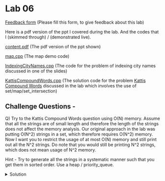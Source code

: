 # Lab 06

  [Feedback form](https://docs.google.com/forms/d/e/1FAIpQLScLeIezAu3Bueokx98FzaNraoK_90lxMd6trBRnnNLXKQjojg/viewform?usp=sf_link) (Please fill this form, to give feedback about this lab)

Here is a pdf version of the ppt I covered during the lab. And the codes that I (skimmed through) / (demonstrated live).

  [content.pdf](content.pdf) (The pdf version of the ppt shown)

  [map.cpp](map.cpp) (The map demo code)

  [IndexingCityNames.cpp](IndexingCityNames.cpp) (The code for the problem of indexing city names discussed in one of the slides)

  [KattisCompoundWords.cpp](KattisCompoundWords.cpp) (The solution code for the problem <a href = "https://open.kattis.com/problems/compoundwords">Kattis Compound Words</a> discussed in the lab which involves the use of set/map/set_intersection)

## Challenge Questions -

Q) Try to the Kattis Compound Words question using O(N) memory. Assume that all the strings are of small length and therefore the length of the strings does not affect the memory analysis. Our original approach in the lab was putting O(N^2) strings in a set, which therefore requires O(N^2) memory. Now I want you to restrict the usage of at most O(N) memory and still print out all the N^2 strings. Do note that you would still be printing N^2 strings, which does not mean usage of N^2 memory.

Hint - Try to generate all the strings in a systematic manner such that you get them in sorted order. Use a heap / priority_queue.

<details>
  <summary>Solution</summary>
  The solution idea is this -
  <br>
  Sort the strings in ascending order and label them s1 &lt; s2 &lt; ... &lt; sn.
  <br>
  Observe that s1 + s2 &lt; s1 + s3 &lt; s1 + s4 &lt; ... &lt; s1 + sn. Let this be equation 1.
  <br>
  Similarly, s2 + s1 &lt; s2 + s3 &lt; s2 + s4 &lt; ... &lt; s2 + sn. Let this be equation 2.
  <br>
  And so on till - sn + s1 &lt; sn + s2 &lt; sn + s3 &lt; ... &lt; sn + s(n - 1). Let this be equation n.
  <br>
  Create a priority queue of strings which sorts them in ascending order, so techincally a min heap. Label it pq.
  <br>
  Push in {s1 + s2, s2 + s1, s3 + s1, s4 + s1, ..., sn + s1} inside the PQ, i.e all the first terms in equation 1, equation 2, equation 3, ... equation n.
  <br>
  Now pick the top element of pq, print it. Pop it. Then let us say this element which has printed just now is s(x) + s(y), then because you popped s(x) + s(y), you should push in s(x) + s(y + 1) inside the pq. Here I assume s(x) = x_th string.
  <br>
  Keep on doing this. Do note, that x &ne; y + 1, when pushing s(x) + s(y + 1).
  <br>
  Also note that the in pq each element should essentially be a tuple<string, int, int> where get<1> = a, get<2> = b, get<0> = s(a) + s(b).
  <br>
  The intutive idea of the algo was to first take the min term out of all the first terms in equation 1, equation 2, ... equation n. Then for that particular equation which gave the min term, move to the second term for that equation. And again take the minimum. So keep on taking the minimum term, and shifting the pointer for the equation which gives the mininum term by 1 position to the right.
  <br>
  Net time complexity is O(c * N * N * log(N)), where c is the average length of the strings. And the memory complexity is O(c * N) = O(N), when c is small enough to be ignored.
</details>
